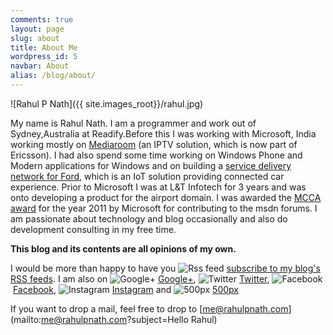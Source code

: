 ```yaml
---
comments: true
layout: page
slug: about
title: About Me
wordpress_id: 5
navbar: About
alias: /blog/about/
---
```


![Rahul P Nath]({{ site.images_root}}/rahul.jpg)



My name is Rahul Nath. I am a programmer and work out of Sydney,Australia at Readify.Before this I was working with Microsoft, India working mostly on [Mediaroom](http://www.ericsson.com/ourportfolio/mediaroom-landingpage) (an IPTV solution, which is now part of Ericsson). I had also spend some time working on Windows Phone and Modern applications for Windows and on building a [service delivery network for Ford](https://blogs.microsoft.com/business-matters/2015/03/17/ford-develops-new-service-delivery-network-for-its-vehicles-powered-by-microsoft-azure/), which is an IoT solution providing connected car experience. Prior to Microsoft I was at L&T Infotech for 3 years and was onto developing a product for the airport domain. I was awarded the [MCCA award](http://www.rahulpnath.com/blog/stars-do-count/) for the year 2011 by Microsoft for contributing to the msdn forums. I am passionate about technology and blog occasionally and also do development consulting in my free time.

**This blog and its contents are all opinions of my own.**

I would be more than happy to have you <img style="border:0;vertical-align: baseline;" alt="Rss feed" src="{{ site.images_root}}/icon-rss.png" /> [subscribe to my blog's RSS feeds](http://feeds2.feedburner.com/rahulpnath). I am also on <img style="border:0;vertical-align: baseline;" alt="Google+" src="{{ site.images_root}}/icon-gplus.png" /> <a href="https://www.google.com/+RahulNath?rel=me" rel="me">Google+</a>, <img style="border:0;vertical-align: baseline;" alt="Twitter" src="{{ site.images_root}}/icon-twitter.png" /> <a href="https://twitter.com/rahulpnath" rel="me">Twitter</a>, <img style="border:0;vertical-align: baseline;" alt="Facebook" src="{{ site.images_root}}/icon-fb.png" /> <a href="https://www.facebook.com/rahulpnath" rel="me">Facebook</a>, <img style="border:0;vertical-align: baseline;" alt="Instagram" src="{{ site.images_root}}/icon-instagram.png" /> <a href="http://instagram.com/rahulpnath/" rel="me">Instagram</a> and  <img style="border:0;vertical-align: baseline;" alt="500px" src="{{ site.images_root}}/icon-500px.png" /> <a href="http://500px.com/rahulpnath" rel="me">500px</a>

If you want to drop a mail, feel free to drop to [me@rahulpnath.com](mailto:me@rahulpnath.com?subject=Hello Rahul)


